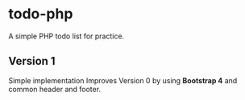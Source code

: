 # todo-php
A simple PHP todo list for practice.

## Version 1

Simple implementation 
Improves Version 0 by using **Bootstrap 4** 
and common header and footer.
